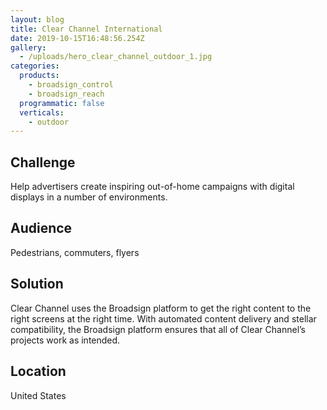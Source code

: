 ```yaml
---
layout: blog
title: Clear Channel International
date: 2019-10-15T16:48:56.254Z
gallery:
  - /uploads/hero_clear_channel_outdoor_1.jpg
categories:
  products:
    - broadsign_control
    - broadsign_reach
  programmatic: false
  verticals:
    - outdoor
---
```


## Challenge

Help advertisers create inspiring out-of-home campaigns with digital displays in a number of environments.

## Audience

Pedestrians, commuters, flyers

## Solution

Clear Channel uses the Broadsign platform to get the right content to the right screens at the right time. With automated content delivery and stellar compatibility, the Broadsign platform ensures that all of Clear Channel’s projects work as intended.

## Location

United States
